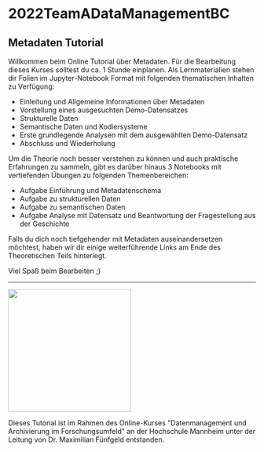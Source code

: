 # 2022TeamADataManagementBC
## Metadaten Tutorial

Willkommen beim Online Tutorial über Metadaten.
Für die Bearbeitung dieses Kurses solltest du ca. 1 Stunde einplanen. 
Als Lernmaterialien stehen dir Folien im Jupyter-Notebook Format mit folgenden thematischen Inhalten zu Verfügung:

* Einleitung und Allgemeine Informationen über Metadaten 
* Vorstellung eines ausgesuchten Demo-Datensatzes
* Strukturelle Daten
* Semantische Daten und Kodiersysteme
* Erste grundlegende Analysen mit dem ausgewählten Demo-Datensatz
* Abschluss und Wiederholung

Um die Theorie noch besser verstehen zu können und auch praktische Erfahrungen zu sammeln, gibt es darüber hinaus 3 Notebooks mit vertiefenden Übungen zu folgenden Themenbereichen:

* Aufgabe Einführung und Metadatenschema
* Aufgabe zu strukturellen Daten
* Aufgabe zu semantischen Daten
* Aufgabe Analyse mit Datensatz und Beantwortung der Fragestellung aus der Geschichte

Falls du dich noch tiefgehender mit Metadaten auseinandersetzen möchtest, haben wir dir einige weiterführende Links am Ende des Theoretischen Teils hinterlegt. 

Viel Spaß beim Bearbeiten ;)

***

[<img src=https://upload.wikimedia.org/wikipedia/commons/f/f7/Hochschule_Mannheim_logo.svg width="250"/>](https://upload.wikimedia.org/wikipedia/commons/f/f7/Hochschule_Mannheim_logo.svg)

Dieses Tutorial ist im Rahmen des Online-Kurses "Datenmanagement und Archivierung im Forschungsumfeld" an der Hochschule Mannheim unter der Leitung von Dr. Maximilian Fünfgeld entstanden.


